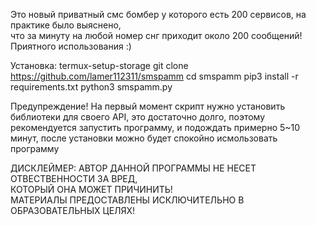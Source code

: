 Это новый приватный смс бомбер у которого есть 200 сервисов, на практике было выяснено,  
что за минуту на любой номер снг приходит около 200 сообщений!				                    
Приятного использования :)                                                                

Установка:
termux-setup-storage
git clone https://github.com/lamer112311/smspamm
cd smspamm
pip3 install -r requirements.txt
python3 smspamm.py

Предупреждение! На первый момент скрипт нужно установить библиотеки для своего API, это достаточно долго, поэтому           		
рекомендуется запустить программу, и подождать примерно 5~10 минут, после установки можно будет спокойно исмользовать программу 

ДИСКЛЕЙМЕР:
АВТОР ДАННОЙ ПРОГРАММЫ НЕ НЕСЕТ ОТВЕСТВЕННОСТИ ЗА ВРЕД,	        
КОТОРЫЙ ОНА МОЖЕТ ПРИЧИНИТЬ!	
МАТЕРИАЛЫ ПРЕДОСТАВЛЕНЫ ИСКЛЮЧИТЕЛЬНО В ОБРАЗОВАТЕЛЬНЫХ ЦЕЛЯХ! 

